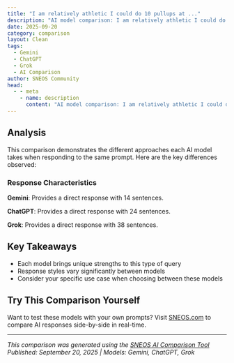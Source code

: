 ```yaml
---
title: "I am relatively athletic I could do 10 pullups at ..."
description: "AI model comparison: I am relatively athletic I could do 10 pullups at 43 yo male and 195cm height, what is a healthy wei..."
date: 2025-09-20
category: comparison
layout: Clean
tags:
  - Gemini
  - ChatGPT
  - Grok
  - AI Comparison
author: SNEOS Community
head:
  - - meta
    - name: description
      content: "AI model comparison: I am relatively athletic I could do 10 pullups at 43 yo male and 195cm height, what is a healthy weight range for me?..."
---
```


<ChatComparison
  title="I am relatively athletic I could do 10 pullups at ..."
  prompt="I am relatively athletic I could do 10 pullups at 43 yo male and 195cm height, what is a healthy weight range for me?"
  :responses='{
    "Gemini": "A healthy weight range for a 195cm (6\u00275\u0022) male, considering your height and athletic ability, can be estimated using various methods. Here\u0027s a breakdown:\n\n*   **BMI-based range:** A healthy BMI falls between 18.5 and 24.9. For a height of 195cm, this translates to a weight range of approximately 70.35 kg to 95.02 kg (155.09 lb - 209.49 lb).\n\n*   **Height-weight charts**: Some charts suggest a range of 76 - 100 kg (167 - 220 lb) for a 195 cm male.\n\nKeep in mind that these ranges are general guidelines. Since you are athletic and can do 10 pull-ups, you likely have a higher muscle mass, which is denser than fat. This means your ideal weight might be higher than the standard BMI range suggests. It\u0027s best to consult with a healthcare professional for personalized advice.\n",
    "ChatGPT": "At 43 years old and 195 cm (about 6\u00275\u0022) tall, your healthy weight range depends on factors like body composition, muscle mass, and overall fitness. Since you are relatively athletic and can do pull-ups, you likely have a good amount of muscle mass.\n\nA common way to estimate a healthy weight range is by using Body Mass Index (BMI), though it\u0027s not perfect for athletic individuals with higher muscle mass. The healthy BMI range is typically 18.5 to 24.9.\n\nLet\u0027s calculate the healthy weight range based on your height:\n\nHeight: 195 cm = 1.95 meters\n\n- Lower healthy weight limit (BMI 18.5):\n\n  18.5 = weight / (1.95)^2  \n  weight = 18.5 \u00D7 (1.95)^2 \u2248 70.3 kg\n\n- Upper healthy weight limit (BMI 24.9):\n\n  24.9 = weight / (1.95)^2  \n  weight = 24.9 \u00D7 (1.95)^2 \u2248 94.6 kg\n\nSo, the standard healthy weight range by BMI is approximately **70 to 95 kg (154 to 209 lbs)**.\n\nHowever, since you are athletic and have muscle mass, a somewhat higher weight might be healthy and normal for you. Many athletic men of your height weigh between 85 to 105 kg, depending on muscle mass.\n\n**Summary recommendation:**\n\n- BMI healthy weight range: ~70-95 kg (154-209 lbs)  \n- For athletic build with muscle: 85-105 kg (187-231 lbs) may be appropriate  \n- Always consider how you feel, your body fat percentage, and performance rather than just weight alone.\n\nIf you want a more precise assessment, tracking body fat percentage or consulting a healthcare professional or nutritionist can help tailor your ideal weight goals.",
    "Grok": "Determining a healthy weight range for you as a 43-year-old male, 195 cm tall, and relatively athletic (able to do 10 pull-ups), involves considering factors like height, age, muscle mass, and overall body composition. Since you\u0027re athletic, standard weight ranges based solely on Body Mass Index (BMI) may not fully account for your muscle mass, as BMI doesn\u0027t differentiate between muscle and fat. However, we can start with BMI as a general guideline and adjust based on your athletic build.\n\n### Step 1: BMI-Based Healthy Weight Range\nBMI is calculated as weight (kg) divided by height (m) squared. For a height of 195 cm (1.95 m), the BMI formula is:\n- BMI = weight / (1.95)^2 = weight / 3.8025\n\nThe World Health Organization (WHO) defines a healthy BMI range for adults as **18.5 to 24.9**. Using this:\n- **Lower limit (BMI 18.5):** 18.5 \u00D7 3.8025 = **70.3 kg**\n- **Upper limit (BMI 24.9):** 24.9 \u00D7 3.8025 = **94.7 kg**\n\nSo, based on BMI alone, a healthy weight range for a 195 cm male is approximately **70 to 95 kg**.\n\n### Step 2: Adjusting for Athletic Build\nSince you\u0027re athletic and can perform 10 pull-ups, it\u0027s likely you have above-average muscle mass. Muscle weighs more than fat, so individuals with higher muscle mass often fall toward the higher end of the BMI range or even slightly above it without being unhealthy. For athletic individuals, a BMI of 25 to 27 is often still considered healthy, especially if body fat percentage is low.\n\n- **Adjusted upper limit (BMI 27):** 27 \u00D7 3.8025 = **102.7 kg**\n\nThus, for an athletic male of your height and age, a healthy weight range might extend up to around **100 kg**, provided the additional weight is from muscle rather than excess fat.\n\n### Step 3: Considering Age and Other Factors\nAt 43 years old, metabolism may start to slow slightly, and maintaining muscle mass becomes important for overall health. Your ability to do 10 pull-ups suggests good upper body strength and likely a healthy body composition. However, other factors like body fat percentage (ideally 10-20% for an athletic male your age) and waist circumference (ideally less than 94 cm to minimize health risks) are also important indicators of health beyond just weight.\n\n### Step 4: Practical Healthy Weight Range for You\nCombining the BMI guidelines with your athletic profile, a healthy weight range for you is likely:\n- **75 to 95 kg** for a more conservative range, aligning with a BMI of 19.7 to 25.\n- **Up to 100 kg** if you carry significant muscle mass and maintain low body fat.\n\nIf you\u0027re currently within this range and feel strong, energetic, and free of health issues, your weight is likely healthy. If you\u0027re outside this range but maintain good fitness and low body fat, weight alone may not be a concern.\n\n### Additional Notes\n- **Body Composition:** If possible, measure your body fat percentage (via calipers, bioelectrical impedance scales, or professional assessment) to confirm that your weight reflects muscle rather than excess fat.\n- **Strength and Performance:** Since you\u0027re athletic, focus on performance metrics (like pull-up count, endurance, or strength gains) and overall well-being rather than just a number on the scale.\n- **Consultation:** If you\u0027re unsure about your weight or health, a doctor or dietitian can provide personalized advice, especially considering your activity level.\n\nThis guidance is based on general health information and aligns with resources like those from Healthline and Medical News Today on ideal weight and BMI considerations. If you\u0027d like a more tailored assessment, let me know your current weight or other details, and I can refine the advice further!"
  }'
  published-date="17:29"
/>

## Analysis

This comparison demonstrates the different approaches each AI model takes when responding to the same prompt. Here are the key differences observed:

### Response Characteristics

**Gemini**: Provides a direct response with 14 sentences. 

**ChatGPT**: Provides a direct response with 24 sentences. 

**Grok**: Provides a direct response with 38 sentences. 

## Key Takeaways

- Each model brings unique strengths to this type of query
- Response styles vary significantly between models
- Consider your specific use case when choosing between these models

## Try This Comparison Yourself

Want to test these models with your own prompts? Visit [SNEOS.com](https://sneos.com) to compare AI responses side-by-side in real-time.

---

*This comparison was generated using the [SNEOS AI Comparison Tool](https://sneos.com)*
*Published: September 20, 2025 | Models: Gemini, ChatGPT, Grok*
